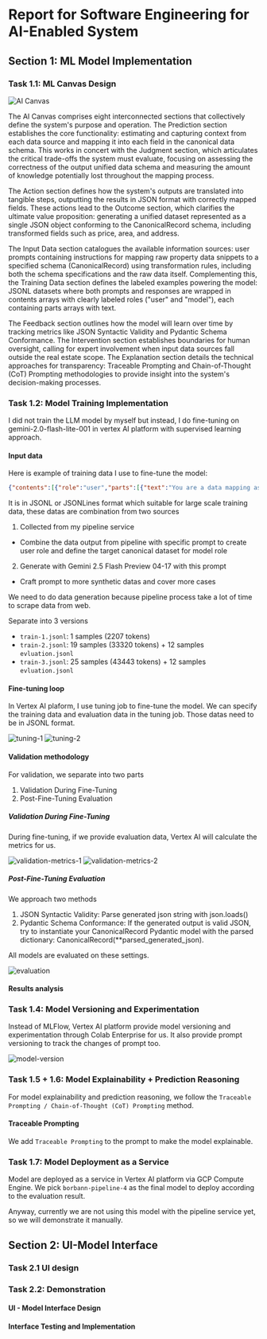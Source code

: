 # Report for Software Engineering for AI-Enabled System

## Section 1: ML Model Implementation

### Task 1.1: ML Canvas Design

![AI Canvas](/assets/ai-canvas.png)

The AI Canvas comprises eight interconnected sections that collectively define the system's purpose and operation. The Prediction section establishes the core functionality: estimating and capturing context from each data source and mapping it into each field in the canonical data schema. This works in concert with the Judgment section, which articulates the critical trade-offs the system must evaluate, focusing on assessing the correctness of the output unified data schema and measuring the amount of knowledge potentially lost throughout the mapping process.

The Action section defines how the system's outputs are translated into tangible steps, outputting the results in JSON format with correctly mapped fields. These actions lead to the Outcome section, which clarifies the ultimate value proposition: generating a unified dataset represented as a single JSON object conforming to the CanonicalRecord schema, including transformed fields such as price, area, and address.

The Input Data section catalogues the available information sources: user prompts containing instructions for mapping raw property data snippets to a specified schema (CanonicalRecord) using transformation rules, including both the schema specifications and the raw data itself. Complementing this, the Training Data section defines the labeled examples powering the model: JSONL datasets where both prompts and responses are wrapped in contents arrays with clearly labeled roles ("user" and "model"), each containing parts arrays with text.

The Feedback section outlines how the model will learn over time by tracking metrics like JSON Syntactic Validity and Pydantic Schema Conformance. The Intervention section establishes boundaries for human oversight, calling for expert involvement when input data sources fall outside the real estate scope. The Explanation section details the technical approaches for transparency: Traceable Prompting and Chain-of-Thought (CoT) Prompting methodologies to provide insight into the system's decision-making processes.


### Task 1.2: Model Training Implementation

I did not train the LLM model by myself but instead, I do fine-tuning on gemini-2.0-flash-lite-001 in vertex AI platform with supervised learning approach.

#### Input data

Here is example of training data I use to fine-tune the model:
```json
{"contents":[{"role":"user","parts":[{"text":"You are a data mapping assistant. Your task is to map the provided 'Raw Property Data Snippet' to the 'CanonicalRecord Schema Definition'. \n\nRULES:\n- Your entire response must be ONLY the mapped JSON object string, conforming strictly to the CanonicalRecord schema.\n- Do NOT include any explan...line\": \"2024-02-10T00:00:00Z\"}"}]},{"role":"model","parts":[{"text":"{\"canonical_record_id\": \"cre-GENERATED-UUID\", \"original_source_identifier\": \"https://www.baania.com/some-property-link-v2\", \"original_source_type\": \"scrape\", \"entity_type\": \"RealEstateListing\", \"mapping_model_version\": null, \"mapping_timestamp\": \"2024-02-10T00:00:00Z\", \"address\": {\"street_address\": \"Sukhumvit Soi 31\", \"city\": \"Ban...., Wattana. Excellent amenities including pool, gym, and 24-hour security. Built 2018.\", \"images\": [\"https://cdn.baania.com/img/condo/A1.jpg\", \"https://cdn.baania.com/img/condo/A2.jpg\"], \"contact\": {\"agency\": \"Urban Living Thailand\", \"tel\": \"+66-81-234-5678\"}, \"date_online\": \"2024-02-10T00:00:00Z\"}}"}]}]}
```
It is in JSONL or JSONLines format which suitable for large scale training data, these datas are combination from two sources
1. Collected from my pipeline service
- Combine the data output from pipeline with specific prompt to create user role and define the target canonical dataset for model role
2. Generate with Gemini 2.5 Flash Preview 04-17 with this prompt
- Craft prompt to more synthetic datas and cover more cases

We need to do data generation because pipeline process take a lot of time to scrape data from web.

Separate into 3 versions

- `train-1.jsonl`: 1 samples (2207 tokens)
- `train-2.jsonl`: 19 samples (33320 tokens) + 12 samples `evluation.jsonl`
- `train-3.jsonl`: 25 samples (43443 tokens) + 12 samples `evluation.jsonl`

#### Fine-tuning loop

In Vertex AI plaform, I use tuning job to fine-tune the model. We can specify the training data and evaluation data in the tuning job.
Those datas need to be in JSONL format.

![tuning-1](assets/vertex/tuning-1.png)
![tuning-2](assets/vertex/tuning-2.png)

#### Validation methodology
For validation, we separate into two parts
1. Validation During Fine-Tuning 
2. Post-Fine-Tuning Evaluation 

##### Validation During Fine-Tuning

During fine-tuning, if we provide evaluation data, Vertex AI will calculate the metrics for us.

![validation-metrics-1](assets/vertex/model-2-metrics.png)
![validation-metrics-2](assets/vertex/model-3-metrics.png)

##### Post-Fine-Tuning Evaluation

We approach two methods
1. JSON Syntactic Validity: Parse generated json string with json.loads()
2. Pydantic Schema Conformance: If the generated output is valid JSON, try to instantiate your CanonicalRecord Pydantic model with the parsed dictionary: CanonicalRecord(**parsed_generated_json).

All models are evaluated on these settings.

![evaluation](assets/model-setting.png)

#### Results analysis



### Task 1.4: Model Versioning and Experimentation

Instead of MLFlow, Vertex AI platform provide model versioning and experimentation through Colab Enterprise for us. It also provide prompt versioning to track the changes of prompt too.

![model-version](assets/vertex/model-versioning.png)

### Task 1.5 + 1.6: Model Explainability + Prediction Reasoning

For model explainability and prediction reasoning, we follow the `Traceable Prompting / Chain-of-Thought (CoT) Prompting` method.

#### Traceable Prompting

We add `Traceable Prompting` to the prompt to make the model explainable.

### Task 1.7: Model Deployment as a Service

Model are deployed as a service in Vertex AI platform via GCP Compute Engine. We pick `borbann-pipeline-4` as the final model to deploy according to the evaluation result.

Anyway, currently we are not using this model with the pipeline service yet, so we will demonstrate it manually.

## Section 2: UI-Model Interface

### Task 2.1 UI design

### Task 2.2: Demonstration

#### UI - Model Interface Design
#### Interface Testing and Implementation